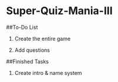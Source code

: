 # Super-Quiz-Mania-III
 ##To-Do List
1. Create the entire game

2. Add questions


##Finished Tasks

1. Create intro & name system

